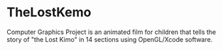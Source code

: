 # TheLostKemo
Computer Graphics Project is an animated film for children that tells the story of "the Lost Kimo" in 14 sections using OpenGL/Xcode software.
